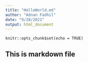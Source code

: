 ```yaml
---
title: "HelloWorld.md"
author: "Adnan Fadhil"
date: "9/28/2021"
output: html_document
---
```


```{r setup, include=FALSE}
knitr::opts_chunk$set(echo = TRUE)
```

## This is markdown file

